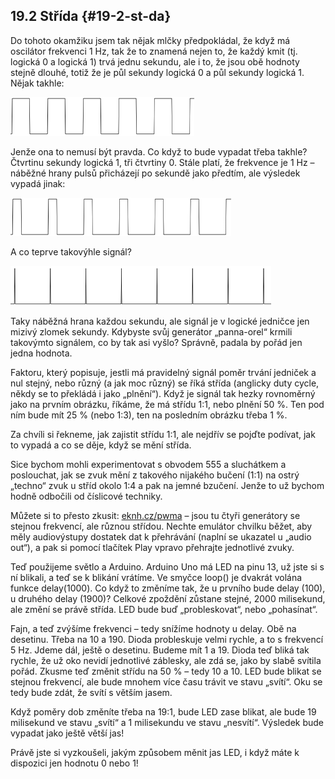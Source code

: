 ## 19.2 Střída {#19-2-st-da}

Do tohoto okamžiku jsem tak nějak mlčky předpokládal, že když má oscilátor frekvenci 1 Hz, tak že to znamená nejen to, že každý kmit (tj. logická 0 a logická 1) trvá jednu sekundu, ale i to, že jsou obě hodnoty stejně dlouhé, totiž že je půl sekundy logická 0 a půl sekundy logická 1\. Nějak takhle:

![234-1.png](images/000361.png)

Jenže ona to nemusí být pravda. Co když to bude vypadat třeba takhle? Čtvrtinu sekundy logická 1, tři čtvrtiny 0\. Stále platí, že frekvence je 1 Hz – náběžné hrany pulsů přicházejí po sekundě jako předtím, ale výsledek vypadá jinak:

![235-1.png](images/000054.png)

A co teprve takovýhle signál?

![235-2.png](images/000382.png)

Taky náběžná hrana každou sekundu, ale signál je v logické jedničce jen mizivý zlomek sekundy. Kdybyste svůj generátor „panna-orel“ krmili takovýmto signálem, co by tak asi vyšlo? Správně, padala by pořád jen jedna hodnota.

Faktoru, který popisuje, jestli má pravidelný signál poměr trvání jedniček a nul stejný, nebo různý (a jak moc různý) se říká střída (anglicky duty cycle, někdy se to překládá i jako „plnění“). Když je signál tak hezky rovnoměrný jako na prvním obrázku, říkáme, že má střídu 1:1, nebo plnění 50 %. Ten pod ním bude mít 25 % (nebo 1:3), ten na posledním obrázku třeba 1 %.

Za chvíli si řekneme, jak zajistit střídu 1:1, ale nejdřív se pojďte podívat, jak to vypadá a co se děje, když se mění střída.

Sice bychom mohli experimentovat s obvodem 555 a sluchátkem a poslouchat, jak se zvuk mění z takového nijakého bučení (1:1) na ostrý „techno“ zvuk u stříd okolo 1:4 a pak na jemné bzučení. Jenže to už bychom hodně odbočili od číslicové techniky.

Můžete si to přesto zkusit: [eknh.cz/pwma](https://eknh.cz/pwma) – jsou tu čtyři generátory se stejnou frekvencí, ale různou střídou. Nechte emulátor chvilku běžet, aby měly audiovýstupy dostatek dat k přehrávání (naplní se ukazatel u „audio out“), a pak si pomocí tlačítek Play vpravo přehrajte jednotlivé zvuky.

Teď použijeme světlo a Arduino. Arduino Uno má LED na pinu 13, už jste si s ní blikali, a teď se k blikání vrátíme. Ve smyčce loop() je dvakrát volána funkce delay(1000). Co když to změníme tak, že u prvního bude delay (100), u druhého delay (1900)? Celkové zpoždění zůstane stejné, 2000 milisekund, ale změní se právě střída. LED bude buď „probleskovat“, nebo „pohasínat“.

Fajn, a teď zvýšíme frekvenci – tedy snížíme hodnoty u delay. Obě na desetinu. Třeba na 10 a 190\. Dioda probleskuje velmi rychle, a to s frekvencí 5 Hz. Jdeme dál, ještě o desetinu. Budeme mít 1 a 19\. Dioda teď bliká tak rychle, že už oko nevidí jednotlivé záblesky, ale zdá se, jako by slabě svítila pořád. Zkusme teď změnit střídu na 50 % – tedy 10 a 10\. LED bude blikat se stejnou frekvencí, ale bude mnohem více času trávit ve stavu „svítí“. Oku se tedy bude zdát, že svítí s větším jasem.

Když poměry dob změníte třeba na 19:1, bude LED zase blikat, ale bude 19 milisekund ve stavu „svítí“ a 1 milisekundu ve stavu „nesvítí“. Výsledek bude vypadat jako ještě větší jas!

Právě jste si vyzkoušeli, jakým způsobem měnit jas LED, i když máte k dispozici jen hodnotu 0 nebo 1!